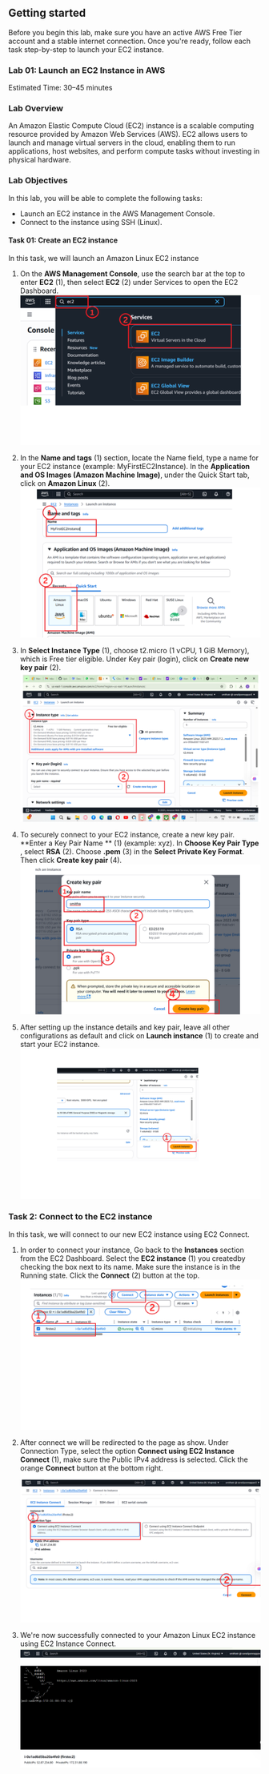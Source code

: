 ## Getting started
Before you begin this lab, make sure you have an active AWS Free Tier account and a stable internet connection. Once you're ready, follow each task step-by-step to launch your EC2 instance.

### **Lab 01: Launch an EC2 Instance in AWS**
Estimated Time: 30–45 minutes 

### Lab Overview
An Amazon Elastic Compute Cloud (EC2) instance is a scalable computing resource provided by Amazon Web Services (AWS). EC2 allows users to launch and manage virtual servers in the cloud, enabling them to run applications, host websites, and perform compute tasks without investing in physical hardware.

### Lab Objectives

In this lab, you will be able to complete the following tasks:

- Launch an EC2 instance in the AWS Management Console.
- Connect to the instance using SSH (Linux).


#### Task 01: Create an EC2 instance

In this task, we will launch an Amazon Linux EC2 instance

1. On the **AWS Management Console**, use the search bar at the top to enter **EC2** (1), then select **EC2** (2) under Services to open the EC2 Dashboard. ![My EC2 Launch Image](images/1%20(1).png)
   
2. In the **Name and tags** (1) section, locate the Name field, type a name for your EC2 instance (example: MyFirstEC2Instance). In the **Application and OS Images (Amazon Machine Image)**, under the Quick Start tab, click on **Amazon Linux** (2). ![EC2 Setup Step 2](images/2.png)
  
3. In **Select Instance Type** (1), choose t2.micro (1 vCPU, 1 GiB Memory), which is Free tier eligible. Under Key pair (login), click on **Create new key pair** (2). ![EC2 Setup Step 3](images/3.png)

4. To securely connect to your EC2 instance, create a new key pair. **Enter a Key Pair Name ** (1) (example: xyz). In **Choose Key Pair Type** , select **RSA** (2). Choose **.pem** (3) in the **Select Private Key Format**. Then click **Create key pair** (4). ![EC2 Setup Step 3](images/4.png)

5. After setting up the instance details and key pair, leave all other configurations as default and click on **Launch instance** (1) to create and start your EC2 instance.  ![EC2 Setup Step 3](images/5.png)
   
### Task 2: Connect to the EC2 instance

In this task, we will connect to our new EC2 instance using EC2 Connect.

1. In order to connect your instance, Go back to the **Instances** section from the EC2 Dashboard. Select the **EC2 instance** (1)  you createdby checking the box next to its name. Make sure the instance is in the Running state. Click the **Connect** (2) button at the top.   ![EC2 Setup Step 3](images/6.png)

2. After connect we will be redirected to the page as show. Under Connection Type, select the option **Connect using EC2 Instance Connect** (1), make sure the Public IPv4 address is selected. Click the orange **Connect** button at the bottom right.  ![EC2 Setup Step 3](images/7.png)

3. We're now successfully connected to your Amazon Linux EC2 instance using EC2 Instance Connect.  ![EC2 Setup Step 3](images/8.png)
   
















